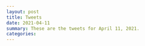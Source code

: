 ```yaml
---
layout: post
title: Tweets
date: 2021-04-11
summary: These are the tweets for April 11, 2021.
categories:
---
```


